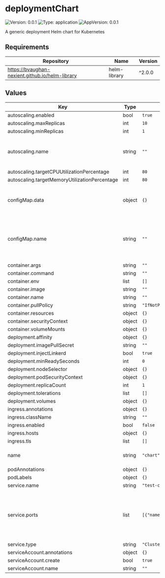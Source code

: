 # deploymentChart

![Version: 0.0.1](https://img.shields.io/badge/Version-0.0.1-informational?style=flat-square) ![Type: application](https://img.shields.io/badge/Type-application-informational?style=flat-square) ![AppVersion: 0.0.1](https://img.shields.io/badge/AppVersion-0.0.1-informational?style=flat-square)

A generic deployment Helm chart for Kubernetes

## Requirements

| Repository | Name | Version |
|------------|------|---------|
| https://bvaughan-nexient.github.io/helm-library | helm-library | ^2.0.0 |

## Values

| Key | Type | Default | Description |
|-----|------|---------|-------------|
| autoscaling.enabled | bool | `true` |  |
| autoscaling.maxReplicas | int | `10` |  |
| autoscaling.minReplicas | int | `1` |  |
| autoscaling.name | string | `""` | optional: name of the autoscaler, default is .Values.name |
| autoscaling.targetCPUUtilizationPercentage | int | `80` |  |
| autoscaling.targetMemoryUtilizationPercentage | int | `80` |  |
| configMap.data | object | `{}` | optional: map of objects to be added to the configmap |
| configMap.name | string | `""` | optional: create a configmap with the given name, default is .Values.name |
| container.args | string | `""` |  |
| container.command | string | `""` |  |
| container.env | list | `[]` |  |
| container.image | string | `""` |  |
| container.name | string | `""` |  |
| container.pullPolicy | string | `"IfNotPresent"` |  |
| container.resources | object | `{}` |  |
| container.securityContext | object | `{}` |  |
| container.volumeMounts | object | `{}` |  |
| deployment.affinity | object | `{}` |  |
| deployment.imagePullSecret | string | `""` |  |
| deployment.injectLinkerd | bool | `true` |  |
| deployment.minReadySeconds | int | `0` |  |
| deployment.nodeSelector | object | `{}` |  |
| deployment.podSecurityContext | object | `{}` |  |
| deployment.replicaCount | int | `1` |  |
| deployment.tolerations | list | `[]` |  |
| deployment.volumes | object | `{}` |  |
| ingress.annotations | object | `{}` |  |
| ingress.className | string | `""` |  |
| ingress.enabled | bool | `false` |  |
| ingress.hosts | object | `{}` |  |
| ingress.tls | list | `[]` |  |
| name | string | `"chart"` | required: name of the chart |
| podAnnotations | object | `{}` |  |
| podLabels | object | `{}` |  |
| service.name | string | `"test-chart-service"` |  |
| service.ports | list | `[{"name":"http","port":80,"targetPort":"http"}]` | map of objects to be created as a service. First service defined will be used for ingress. |
| service.type | string | `"ClusterIP"` |  |
| serviceAccount.annotations | object | `{}` |  |
| serviceAccount.create | bool | `true` |  |
| serviceAccount.name | string | `""` |  |

